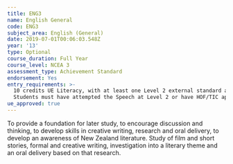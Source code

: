```yaml
---
title: ENG3
name: English General
code: ENG3
subject_area: English (General)
date: 2019-07-01T00:06:03.548Z
year: '13'
type: Optional
course_duration: Full Year
course_level: NCEA 3
assessment_type: Achievement Standard
endorsement: Yes
entry_requirements: >-
  10 credits UE Literacy, with at least one Level 2 external standard achieved.
  Students must have attempted the Speech at Level 2 or have HOF/TIC approval.
ue_approved: true
---
```

To provide a foundation for later study, to encourage discussion and thinking, to develop skills in creative writing, research and oral delivery, to develop an awareness of New Zealand literature. Study of film and short stories, formal and creative writing, investigation into a literary theme and an oral delivery based on that research.
